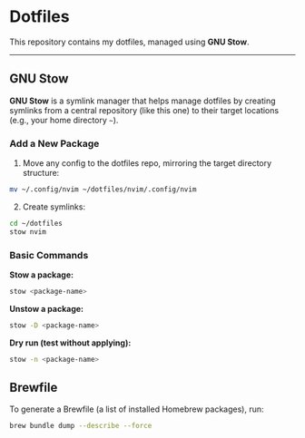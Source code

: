 # Dotfiles

This repository contains my dotfiles, managed using **GNU Stow**.

---

## GNU Stow

**GNU Stow** is a symlink manager that helps manage dotfiles by creating symlinks from a central repository (like this one) to their target locations (e.g., your home directory `~`).

### Add a New Package

1. Move any config to the dotfiles repo, mirroring the target directory structure:

```bash
mv ~/.config/nvim ~/dotfiles/nvim/.config/nvim
```

2. Create symlinks:

```bash
cd ~/dotfiles
stow nvim
```

### Basic Commands

**Stow a package:**

```bash
stow <package-name>
```

**Unstow a package:**

```bash
stow -D <package-name>
```

**Dry run (test without applying):**

```bash
stow -n <package-name>
```

## Brewfile

To generate a Brewfile (a list of installed Homebrew packages), run:

```sh
brew bundle dump --describe --force
```
